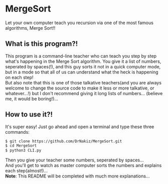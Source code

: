 # MergeSort
Let your own computer teach you recursion via one of the most famous
algorithms, Merge Sort!!
## What is this program?!
This program is a command-line teacher who can teach you step by step what's
happening in the Merge Sort algorithm. You give it a list of numbers, seperated
by spaces(!), and this guy sorts it not in a quick computer mode, but in a mode
so that all of us can understand what the heck is happening on each step!  
But also note that this is one of those talkative teachers(and you are always
welcome to change the source code to make it less or more talkative, or
whatever...!) but I don't recommend giving it long lists of numbers...
(believe me, it would be boring!)...
## How to use it?!
It's super easy! Just go ahead and open a terminal and type these three
commands:  
```Bash
$ git clone https://github.com/DrNakiz/MergeSort.git
$ cd MergeSort
$ python3 CLI.py
```
Then you give your teacher some numbers, seperated by spaces...  
And you'll get to watch as master computer sorts the numbers and explains each
step(almost!)...  
**Note**: This README will be completed with much more explanations...
